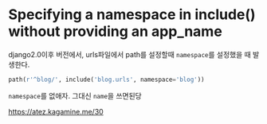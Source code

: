 # Specifying a namespace in include() without providing an app_name

django2.0이후 버전에서, urls파일에서 path를 설정할때 `namespace`를 설정했을 때 발생한다.

```python
path(r'^blog/', include('blog.urls', namespace='blog'))
```

`namespace`를 없애자. 그대신 `name`을 쓰면된당



<https://atez.kagamine.me/30>

